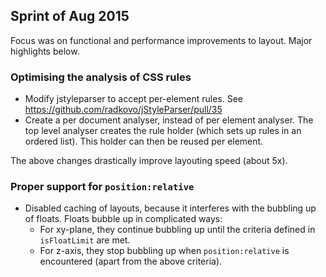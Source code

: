 ## Sprint of Aug 2015

Focus was on functional and performance improvements to layout.
Major highlights below.

### Optimising the analysis of CSS rules
* Modify jstyleparser to accept per-element rules. See https://github.com/radkovo/jStyleParser/pull/35
* Create a per document analyser, instead of per element analyser. The top level analyser creates the rule holder (which sets up rules in an ordered list). This holder can then be reused per element.

The above changes drastically improve layouting speed (about 5x).

### Proper support for `position:relative`

* Disabled caching of layouts, because it interferes with the bubbling up of floats. Floats bubble up in complicated ways:
  * For xy-plane, they continue bubbling up until the criteria defined in `isFloatLimit` are met.
  * For z-axis, they stop bubbling up when `position:relative` is encountered (apart from the above criteria).
